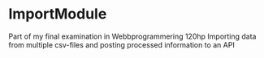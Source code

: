 # ImportModule
Part of my final examination in Webbprogrammering 120hp
Importing data from multiple csv-files and posting processed information to an API
